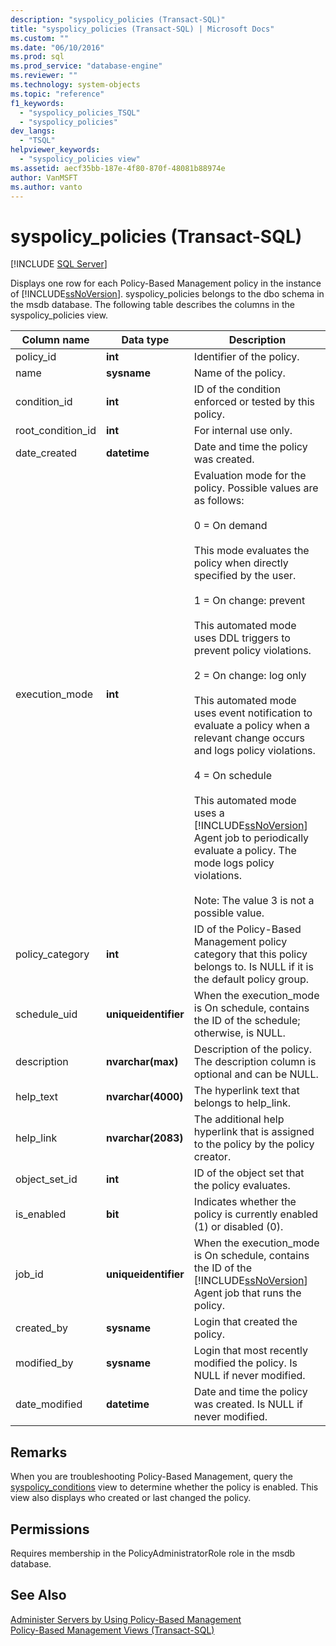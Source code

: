 ```yaml
---
description: "syspolicy_policies (Transact-SQL)"
title: "syspolicy_policies (Transact-SQL) | Microsoft Docs"
ms.custom: ""
ms.date: "06/10/2016"
ms.prod: sql
ms.prod_service: "database-engine"
ms.reviewer: ""
ms.technology: system-objects
ms.topic: "reference"
f1_keywords: 
  - "syspolicy_policies_TSQL"
  - "syspolicy_policies"
dev_langs: 
  - "TSQL"
helpviewer_keywords: 
  - "syspolicy_policies view"
ms.assetid: aecf35bb-187e-4f80-870f-48081b88974e
author: VanMSFT
ms.author: vanto
---
```

# syspolicy_policies (Transact-SQL)
[!INCLUDE [SQL Server](../../includes/applies-to-version/sqlserver.md)]

  Displays one row for each Policy-Based Management policy in the instance of [!INCLUDE[ssNoVersion](../../includes/ssnoversion-md.md)]. syspolicy_policies belongs to the dbo schema in the msdb database. The following table describes the columns in the syspolicy_policies view.  
  
|Column name|Data type|Description|  
|-----------------|---------------|-----------------|  
|policy_id|**int**|Identifier of the policy.|  
|name|**sysname**|Name of the policy.|  
|condition_id|**int**|ID of the condition enforced or tested by this policy.|  
|root_condition_id|**int**|For internal use only.|  
|date_created|**datetime**|Date and time the policy was created.|  
|execution_mode|**int**|Evaluation mode for the policy. Possible values are as follows:<br /><br /> 0 = On demand<br /><br /> This mode evaluates the policy when directly specified by the user.<br /><br /> 1 = On change: prevent<br /><br /> This automated mode uses DDL triggers to prevent policy violations.<br /><br /> 2 = On change: log only<br /><br /> This automated mode uses event notification to evaluate a policy when a relevant change occurs and logs policy violations.<br /><br /> 4 = On schedule<br /><br /> This automated mode uses a [!INCLUDE[ssNoVersion](../../includes/ssnoversion-md.md)] Agent job to periodically evaluate a policy. The mode logs policy violations.<br /><br /> Note: The value 3 is not a possible value.|  
|policy_category|**int**|ID of the Policy-Based Management policy category that this policy belongs to. Is NULL if it is the default policy group.|  
|schedule_uid|**uniqueidentifier**|When the execution_mode is On schedule, contains the ID of the schedule; otherwise, is NULL.|  
|description|**nvarchar(max)**|Description of the policy. The description column is optional and can be NULL.|  
|help_text|**nvarchar(4000)**|The hyperlink text that belongs to help_link.|  
|help_link|**nvarchar(2083)**|The additional help hyperlink that is assigned to the policy by the policy creator.|  
|object_set_id|**int**|ID of the object set that the policy evaluates.|  
|is_enabled|**bit**|Indicates whether the policy is currently enabled (1) or disabled (0).|  
|job_id|**uniqueidentifier**|When the execution_mode is On schedule, contains the ID of the [!INCLUDE[ssNoVersion](../../includes/ssnoversion-md.md)] Agent job that runs the policy.|  
|created_by|**sysname**|Login that created the policy.|  
|modified_by|**sysname**|Login that most recently modified the policy. Is NULL if never modified.|  
|date_modified|**datetime**|Date and time the policy was created. Is NULL if never modified.|  
  
## Remarks  
 When you are troubleshooting Policy-Based Management, query the [syspolicy_conditions](../../relational-databases/system-catalog-views/syspolicy-conditions-transact-sql.md) view to determine whether the policy is enabled. This view also displays who created or last changed the policy.  
  
## Permissions  
 Requires membership in the PolicyAdministratorRole role in the msdb database.  
  
## See Also  
 [Administer Servers by Using Policy-Based Management](../../relational-databases/policy-based-management/administer-servers-by-using-policy-based-management.md)   
 [Policy-Based Management Views &#40;Transact-SQL&#41;](../../relational-databases/system-catalog-views/policy-based-management-views-transact-sql.md)  
  
  
